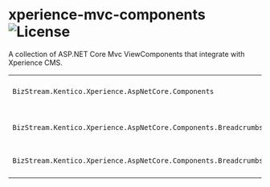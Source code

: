 # xperience-mvc-components ![License](https://img.shields.io/github/license/BizStream/xperience-mvc-components)

A collection of ASP.NET Core Mvc ViewComponents that integrate with Xperience CMS.

|                                                                 |                                                                                                                                                                                                            |
| --------------------------------------------------------------- | ---------------------------------------------------------------------------------------------------------------------------------------------------------------------------------------------------------- |
| `BizStream.Kentico.Xperience.AspNetCore.Components`             | [![NuGet Version](https://img.shields.io/nuget/v/BizStream.Kentico.Xperience.AspNetCore.Components)](https://nuget.org/packages/bizstream.kentico.xperience.aspnetcore.components)                         |
|                                                                 |                                                                                                                                                                                                            |
| `BizStream.Kentico.Xperience.AspNetCore.Components.Breadcrumbs` | [![NuGet Version](https://img.shields.io/nuget/v/BizStream.Kentico.Xperience.AspNetCore.Components.Breadcrumbs)](https://nuget.org/packages/bizstream.kentico.xperience.aspnetcore.components.breadcrumbs) |
| `BizStream.Kentico.Xperience.AspNetCore.Components.Breadcrumbs` | [![NuGet Version](https://img.shields.io/nuget/v/BizStream.Kentico.Xperience.AspNetCore.Components.Metadata)](https://nuget.org/packages/bizstream.kentico.xperience.aspnetcore.components.metadata) |
